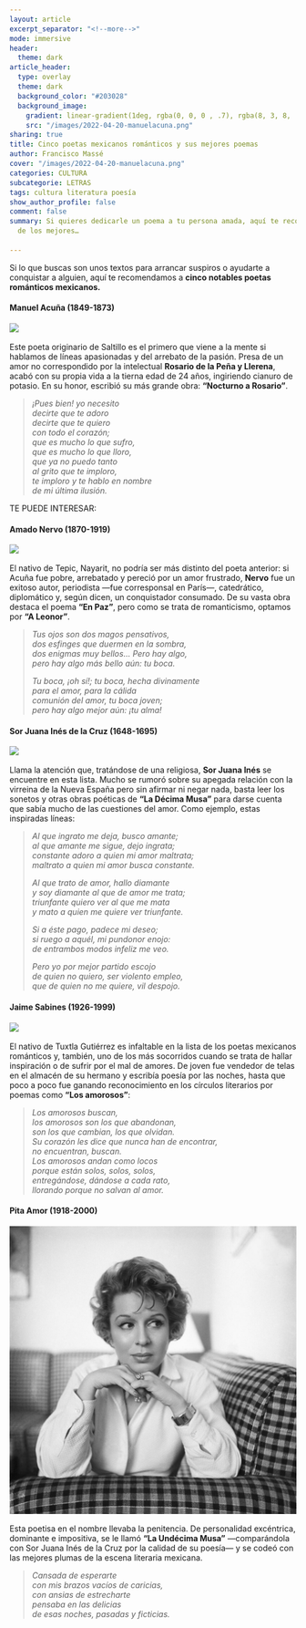 ```yaml
---
layout: article
excerpt_separator: "<!--more-->"
mode: immersive
header:
  theme: dark
article_header:
  type: overlay
  theme: dark
  background_color: "#203028"
  background_image:
    gradient: linear-gradient(1deg, rgba(0, 0, 0 , .7), rgba(8, 3, 8, .9))
    src: "/images/2022-04-20-manuelacuna.png"
sharing: true
title: Cinco poetas mexicanos románticos y sus mejores poemas
author: Francisco Massé
cover: "/images/2022-04-20-manuelacuna.png"
categories: CULTURA
subcategorie: LETRAS
tags: cultura literatura poesía
show_author_profile: false
comment: false
summary: Si quieres dedicarle un poema a tu persona amada, aquí te recomendamos cinco
  de los mejores…

---
```

Si lo que buscas son unos textos para arrancar suspiros o ayudarte a conquistar a alguien, aquí te recomendamos a **cinco notables poetas románticos mexicanos.**

#### Manuel Acuña (1849-1873)

![](https://upload.wikimedia.org/wikipedia/commons/thumb/e/e3/Manuel_Acu%C3%B1a.jpg/676px-Manuel_Acu%C3%B1a.jpg)

Este poeta originario de Saltillo es el primero que viene a la mente si hablamos de líneas apasionadas y del arrebato de la pasión. Presa de un amor no correspondido por la intelectual **Rosario de la Peña y Llerena**, acabó con su propia vida a la tierna edad de 24 años, ingiriendo cianuro de potasio. En su honor, escribió su más grande obra: **“Nocturno a Rosario”**.

> _¡Pues bien! yo necesito  
> decirte que te adoro  
> decirte que te quiero  
> con todo el corazón;  
> que es mucho lo que sufro,  
> que es mucho lo que lloro,  
> que ya no puedo tanto  
> al grito que te imploro,  
> te imploro y te hablo en nombre  
> de mi última ilusión._

TE PUEDE INTERESAR: 

#### Amado Nervo (1870-1919)

![](https://cdn.zendalibros.com/wp-content/uploads/2018/03/poemas-de-amado-nervo.jpg)

El nativo de Tepic, Nayarit, no podría ser más distinto del poeta anterior: si Acuña fue pobre, arrebatado y pereció por un amor frustrado, **Nervo** fue un exitoso autor, periodista —fue corresponsal en París—, catedrático, diplomático y, según dicen, un conquistador consumado. De su vasta obra destaca el poema **“En Paz”**, pero como se trata de romanticismo, optamos por **“A Leonor”**.

> _Tus ojos son dos magos pensativos,  
> dos esfinges que duermen en la sombra,  
> dos enigmas muy bellos… Pero hay algo,  
> pero hay algo más bello aún: tu boca._
>
> _Tu boca, ¡oh sí!; tu boca, hecha divinamente  
> para el amor, para la cálida  
> comunión del amor, tu boca joven;  
> pero hay algo mejor aún: ¡tu alma!_

#### Sor Juana Inés de la Cruz (1648-1695)

![](https://upload.wikimedia.org/wikipedia/commons/5/5a/Sor_Juana_by_Miguel_Cabrera_%28cropped%29.jpg)

Llama la atención que, tratándose de una religiosa, **Sor Juana Inés** se encuentre en esta lista. Mucho se rumoró sobre su apegada relación con la virreina de la Nueva España pero sin afirmar ni negar nada, basta leer los sonetos y otras obras poéticas de **“La Décima Musa”** para darse cuenta que sabía mucho de las cuestiones del amor. Como ejemplo, estas inspiradas líneas:

> _Al que ingrato me deja, busco amante;  
> al que amante me sigue, dejo ingrata;  
> constante adoro a quien mi amor maltrata;  
> maltrato a quien mi amor busca constante._
>
> _Al que trato de amor, hallo diamante  
> y soy diamante al que de amor me trata;  
> triunfante quiero ver al que me mata  
> y mato a quien me quiere ver triunfante._
>
> _Si a éste pago, padece mi deseo;  
> si ruego a aquél, mi pundonor enojo:  
> de entrambos modos infeliz me veo._
>
> _Pero yo por mejor partido escojo  
> de quien no quiero, ser violento empleo,  
> que de quien no me quiere, vil despojo._

#### Jaime Sabines (1926-1999)

![](https://cdn.zendalibros.com/wp-content/uploads/2018/10/yo-no-lo-se-d-e-cierto-jaime-sabines.jpg)

El nativo de Tuxtla Gutiérrez es infaltable en la lista de los poetas mexicanos románticos y, también, uno de los más socorridos cuando se trata de hallar inspiración o de sufrir por el mal de amores. De joven fue vendedor de telas en el almacén de su hermano y escribía poesía por las noches, hasta que poco a poco fue ganando reconocimiento en los círculos literarios por poemas como **“Los amorosos”**:

> _Los amorosos buscan,  
> los amorosos son los que abandonan,  
> son los que cambian, los que olvidan.  
> Su corazón les dice que nunca han de encontrar,  
> no encuentran, buscan.  
> Los amorosos andan como locos  
> porque están solos, solos, solos,  
> entregándose, dándose a cada rato,  
> llorando porque no salvan al amor._

#### Pita Amor (1918-2000)

![](/images/2022-04-20-pita.jpeg)

Esta poetisa en el nombre llevaba la penitencia. De personalidad excéntrica, dominante e impositiva, se le llamó **“La Undécima Musa”** —comparándola con Sor Juana Inés de la Cruz por la calidad de su poesía— y se codeó con las mejores plumas de la escena literaria mexicana.

> _Cansada de esperarte  
> con mis brazos vacíos de caricias,  
> con ansias de estrecharte  
> pensaba en las delicias  
> de esas noches, pasadas y ficticias._







<div class = "div-img">
    <img class="img-div" src="https://cdn.zendalibros.com/wp-content/uploads/2018/10/yo-no-lo-se-d-e-cierto-jaime-sabines.jpg"  alt="" />
</div>


<div class = "div-img">
    <img class="img-div" src="https://upload.wikimedia.org/wikipedia/commons/thumb/e/e3/Manuel_Acu%C3%B1a.jpg/676px-Manuel_Acu%C3%B1a.jpg"  alt="" />
</div>